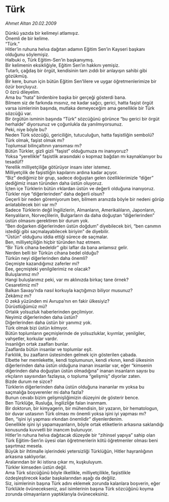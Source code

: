 # Türk

*Ahmet Altan 20.02.2009*

<div class="taraf_structure_2col_1zq">
<div class="margen_n">



 <p>Dünkü yazıda bir kelimeyi atlamışız. <br/>Önemli de bir kelime. <br/>“Türk.” <br/>Hitler’in ruhuna helva dağıtan adamın Eğitim Sen’in Kayseri başkanı olduğunu söylemişiz. <br/>Halbuki o, Türk Eğitim-Sen’in başkanıymış. <br/>Bir kelimenin eksikliğiyle, Eğitim Sen’in hakkını yemişiz. <br/>Tutarlı, çağdaş bir örgüt, kendisinin tam zıddı bir anlayışın sahibi gibi gözükmüş. <br/>Bir kere, bunun için bütün Eğitim Sen’lilere ve uygar öğretmenlerimize bir özür borçluyuz. <br/>O özrü dileyelim. <br/>Ama bu “hata” birdenbire başka bir gerçeği gösterdi bana. <br/>Bilmem siz de farkında mısınız, ne kadar sağcı, gerici, hatta faşist örgüt varsa isimlerinin başında, mutlaka demeyeceğim ama genellikle bir Türk sözcüğü var. <br/>Bir örgütün isminin başında “Türk” sözcüğünü görünce “bu gerici bir örgüt herhalde” diyorsunuz ve çoğunlukla da yanılmıyorsunuz. <br/>Peki, niye böyle bu? <br/>Neden Türk sözcüğü, gericiliğin, tutuculuğun, hatta faşistliğin sembolü? <br/>Türk olmak, faşist olmak mı? <br/>Toplumsal bilinçaltının yansıması mı? <br/>Bütün Türkler, gizli gizli “faşist” olduğumuza mı inanıyoruz? <br/>Yoksa “yerellikle” faşistlik arasındaki o kopmaz bağdan mı kaynaklanıyor bu tesadüf? <br/>Yerellik milliyetçiliğe götürüyor insanı ister istemez. <br/>Milliyetçilik de faşistliğin kapılarını ardına kadar açıyor. <br/>“Biz” dediğimiz bir grup, sadece doğuştan gelen özelliklerimizle “diğer” dediğimiz insan türünden daha üstün oluyoruz. <br/>İçten içe Türklerin bütün ırklardan üstün ve değerli olduğuna inanıyoruz. <br/>Türkler niye “diğerlerinden” daha değerli olsun? <br/>Geçerli bir neden göremiyorum ben, bilmem aranızda böyle bir nedeni görüp anlatabilecek biri var mı? <br/>Sadece Türklerin değil İngilizlerin, Almanların, Amerikalıların, Japonların, Kenyalıların, Norveçlilerin, Bulgarların da daha doğuştan “diğerlerinden” üstün olmasını gerektiren bir durum yok. <br/>“Ben doğarken diğerlerinden üstün doğdum” diyebilecek biri, “ben canımın istediği gibi saçmalayabilecek biriyim” de diyebilir. <br/>“Üstün” olduğunu iddia ettiği sürece de saçmalar. <br/>Ben, milliyetçiliğin hiçbir türünden haz etmem. <br/>“Bir Türk cihana bedeldir” gibi laflar da bana anlamsız gelir. <br/>Nerden belli bir Türkün cihana bedel olduğu? <br/>Türkün neyi diğerlerinden daha önemli? <br/>Geçmişte kazandığımız zaferler mi? <br/>Eee, geçmişteki yenilgilerimiz ne olacak? <br/>Buluşlarımız mı? <br/>Hangi buluşlarımız peki, var mı aklınızda birkaç tane örnek? <br/>Cesaretimiz mi? <br/>Balkan Savaşı’nda nasıl korkuyla kaçtığımızı biliyor musunuz? <br/>Zekâmız mı? <br/>O zekâ yüzünden mi Avrupa’nın en fakir ülkesiyiz? <br/>Dürüstlüğümüz mü? <br/>Ortalık yolsuzluk haberlerinden geçilmiyor. <br/>Neyimiz diğerlerinden daha üstün? <br/>Diğerlerinden daha üstün bir yanımız yok. <br/>Türk olmak bizi üstün kılmıyor. <br/>Bütün toplumların geçmişlerinde de yolsuzluklar, kıyımlar, yenilgiler, vahşetler, korkular vardır. <br/>İnsanlığın ortak zaafları bunlar. <br/>Zaaflarda bütün insanlar ve toplumlar eşit. <br/>Farklılık, bu zaafların üstesinden gelmek için gösterilen çabada. <br/>Elbette her memlekette, kendi toplumunun, kendi ırkının, kendi ülkesinin diğerlerinden daha üstün olduğuna inanan insanlar var, eğer “kimsenin diğerinden daha doğuştan üstün olmadığına” inanan insanların sayısı bu ırkçıların sayısından fazlaysa, o topluma “gelişmiş” diyorlar zaten. <br/>Bizde durum ne sizce? <br/>Türklerin diğerlerinden daha üstün olduğuna inananlar mı yoksa bu saçmalığa boşverenler mi daha fazla? <br/>Bunun cevabı bizim gelişmişliğimizin düzeyini de gösterir bence. <br/>Ben Türklüğe, Rusluğa, İngilizliğe falan inanmam. <br/>Bir doktorun, bir kimyagerin, bir mühendisin, bir yazarın, bir hematologun, bir duvar ustasının Türk olması mı önemli yoksa işini iyi yapması mı? <br/>Ben, “işini iyi yapması ırkından önemlidir” diyenlerdenim. <br/>Genellikle işini iyi yapamayanların, böyle ortak etiketlerin arkasına saklandığı konusunda kuvvetli bir inancım bulunuyor. <br/>Hitler’in ruhuna helva dağıtacak düzeyde bir “zihinsel yapıya” sahip olan Türk Eğitim-Sen’in üyesi olan öğretmenlerin kötü öğretmenler olması beni şaşırtmaz mesela. <br/>Büyük bir ihtimalle işlerindeki yetersizliği Türklüğün, Hitler hayranlığının arkasına saklıyorlar. <br/>Aralarından bir iki istisna çıkar mı, kuşkuluyum. <br/>Türkler kimseden üstün değil. <br/>Ama Türk sözcüğünü böyle ilkellikle, milliyetçilikle, faşistlikle özdeşleştirecek kadar başkalarından aşağı da değiliz. <br/>Siz, isimlerinin başına Türk adını eklemek zorunda kalanlara boşverin, eğer Türklükle övünecekseniz, asıl isimlerinin başına Türk sözcüğünü koyma zorunda olmayanların yaptıklarıyla övüneceksiniz.</p>
<br/>
<br/>
<br/>



<br/>


<div id="taraf_not">
</div>

</div>


</div>
